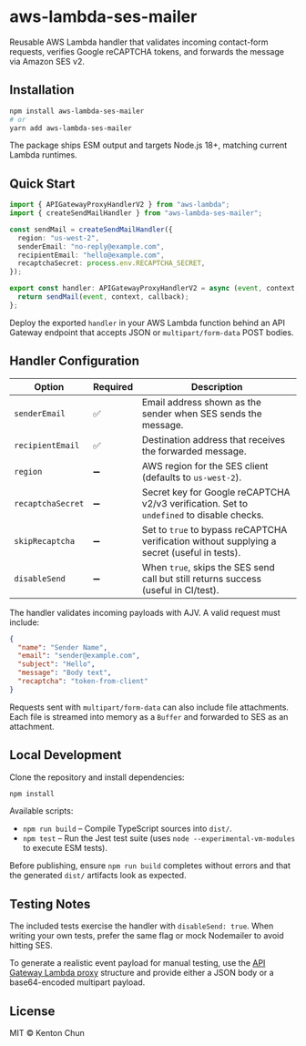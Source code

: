 # aws-lambda-ses-mailer

Reusable AWS Lambda handler that validates incoming contact-form requests, verifies Google reCAPTCHA tokens, and forwards the message via Amazon SES v2.

## Installation

```bash
npm install aws-lambda-ses-mailer
# or
yarn add aws-lambda-ses-mailer
```

The package ships ESM output and targets Node.js 18+, matching current Lambda runtimes.

## Quick Start

```ts
import { APIGatewayProxyHandlerV2 } from "aws-lambda";
import { createSendMailHandler } from "aws-lambda-ses-mailer";

const sendMail = createSendMailHandler({
  region: "us-west-2",
  senderEmail: "no-reply@example.com",
  recipientEmail: "hello@example.com",
  recaptchaSecret: process.env.RECAPTCHA_SECRET,
});

export const handler: APIGatewayProxyHandlerV2 = async (event, context, callback) => {
  return sendMail(event, context, callback);
};
```

Deploy the exported `handler` in your AWS Lambda function behind an API Gateway endpoint that accepts JSON or `multipart/form-data` POST bodies.

## Handler Configuration

| Option            | Required | Description                                                                                  |
| ----------------- | -------- | -------------------------------------------------------------------------------------------- |
| `senderEmail`     | ✅       | Email address shown as the sender when SES sends the message.                                |
| `recipientEmail`  | ✅       | Destination address that receives the forwarded message.                                     |
| `region`          | ➖       | AWS region for the SES client (defaults to `us-west-2`).                                      |
| `recaptchaSecret` | ➖       | Secret key for Google reCAPTCHA v2/v3 verification. Set to `undefined` to disable checks.    |
| `skipRecaptcha`   | ➖       | Set to `true` to bypass reCAPTCHA verification without supplying a secret (useful in tests). |
| `disableSend`     | ➖       | When `true`, skips the SES send call but still returns success (useful in CI/test).          |

The handler validates incoming payloads with AJV. A valid request must include:

```json
{
  "name": "Sender Name",
  "email": "sender@example.com",
  "subject": "Hello",
  "message": "Body text",
  "recaptcha": "token-from-client"
}
```

Requests sent with `multipart/form-data` can also include file attachments. Each file is streamed into memory as a `Buffer` and forwarded to SES as an attachment.

## Local Development

Clone the repository and install dependencies:

```bash
npm install
```

Available scripts:

- `npm run build` – Compile TypeScript sources into `dist/`.
- `npm test` – Run the Jest test suite (uses `node --experimental-vm-modules` to execute ESM tests).

Before publishing, ensure `npm run build` completes without errors and that the generated `dist/` artifacts look as expected.

## Testing Notes

The included tests exercise the handler with `disableSend: true`. When writing your own tests, prefer the same flag or mock Nodemailer to avoid hitting SES.

To generate a realistic event payload for manual testing, use the [API Gateway Lambda proxy](https://docs.aws.amazon.com/apigateway/latest/developerguide/set-up-lambda-proxy-integrations.html) structure and provide either a JSON body or a base64-encoded multipart payload.

## License

MIT © Kenton Chun

